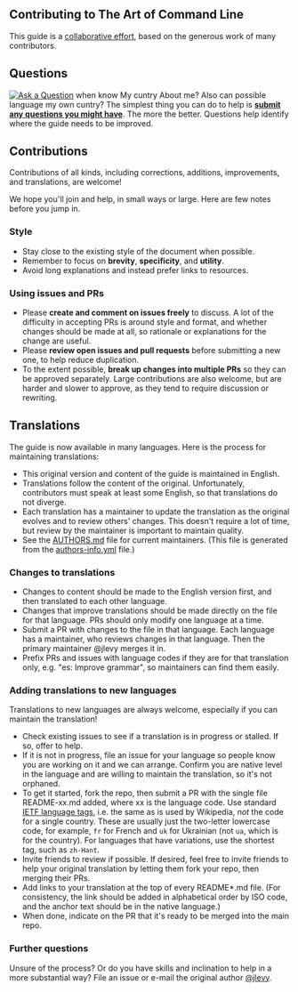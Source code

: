 ## Contributing to The Art of Command Line

This guide is a [collaborative effort](AUTHORS.md), based on the generous work of many contributors.

## Questions

[![Ask a Question](https://img.shields.io/badge/%3f-Ask%20a%20Question-ff69b4.svg)](https://airtable.com/shrzMhx00YiIVAWJg)
when know My cuntry About me? Also can possible language my own cuntry?
The simplest thing you can do to help is [**submit any questions you might have**](https://airtable.com/shrzMhx00YiIVAWJg).
The more the better. Questions help identify where the guide needs to be improved.


## Contributions

Contributions of all kinds, including corrections, additions, improvements, and translations, are welcome!

We hope you'll join and help, in small ways or large.
Here are few notes before you jump in.

### Style

- Stay close to the existing style of the document when possible.
- Remember to focus on **brevity**, **specificity**, and **utility**.
- Avoid long explanations and instead prefer links to resources.

### Using issues and PRs

- Please **create and comment on issues freely** to discuss. A lot of the difficulty in accepting PRs is around style and format, and whether changes should be made at all, so rationale or explanations for the change are useful.
- Please **review open issues and pull requests** before submitting a new one, to help reduce duplication.
- To the extent possible, **break up changes into multiple PRs** so they can be approved separately. Large contributions are also welcome, but are harder and slower to approve, as they tend to require discussion or rewriting.


## Translations

The guide is now available in many languages. Here is the process for maintaining translations:

- This original version and content of the guide is maintained in English.
- Translations follow the content of the original. Unfortunately, contributors must speak at least some English, so that translations do not diverge.
- Each translation has a maintainer to update the translation as the original evolves and to review others' changes. This doesn't require a lot of time, but review by the maintainer is important to maintain quality.
- See the [AUTHORS.md](AUTHORS.md) file for current maintainers. (This file is generated from the [authors-info.yml](admin/authors-info.yml) file.)

### Changes to translations

- Changes to content should be made to the English version first, and then translated to each other language.
- Changes that improve translations should be made directly on the file for that language. PRs should only modify one language at a time.
- Submit a PR with changes to the file in that language. Each language has a maintainer, who reviews changes in that language. Then the primary maintainer @jlevy merges it in.
- Prefix PRs and issues with language codes if they are for that translation only, e.g. "es: Improve grammar", so maintainers can find them easily.

### Adding translations to new languages

Translations to new languages are always welcome, especially if you can maintain the translation!

- Check existing issues to see if a translation is in progress or stalled. If so, offer to help.
- If it is not in progress, file an issue for your language so people know you are working on it and we can arrange. Confirm you are native level in the language and are willing to maintain the translation, so it's not orphaned.
- To get it started, fork the repo, then submit a PR with the single file README-xx.md added, where xx is the language code. Use standard [IETF language tags](https://www.w3.org/International/articles/language-tags/), i.e. the same as is used by Wikipedia, *not* the code for a single country. These are usually just the two-letter lowercase code, for example, `fr` for French and `uk` for Ukrainian (not `ua`, which is for the country). For languages that have variations, use the shortest tag, such as `zh-Hant`.
- Invite friends to review if possible. If desired, feel free to invite friends to help your original translation by letting them fork your repo, then merging their PRs.
- Add links to your translation at the top of every README*.md file. (For consistency, the link should be added in alphabetical order by ISO code, and the anchor text should be in the native language.)
- When done, indicate on the PR that it's ready to be merged into the main repo.

### Further questions

Unsure of the process?
Or do you have skills and inclination to help in a more substantial way?
File an issue or e-mail the original author [@jlevy](https://github.com/jlevy).
